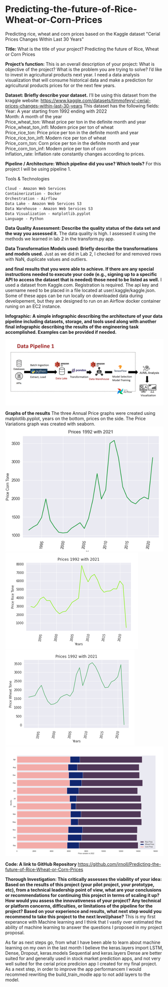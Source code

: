 # Predicting-the-future-of-Rice-Wheat-or-Corn-Prices
Predicting rice, wheat and corn prices based on the Kaggle dataset "Cerial Prices Changes Within Last 30 Years"

**Title:** What is the title of your project? Predicting the future of Rice, Wheat or Corn Prices

**Project’s function:** This is an overall description of your project: What is objective of the project? What is the problem you are trying to solve? I’d like to invest in agricultural products next year. I need a data analysis visualization that will consume historical data and make a prediction for agricultural products prices for or the next few years.

**Dataset: Briefly describe your dataset.** I’ll be using this dataset from the kraggle website: https://www.kaggle.com/datasets/timmofeyy/-cerial-prices-changes-within-last-30-years
This dataset has the following fields:  
Year: A year starting from 1992 ending with 2022  
Month: A month of the year  
Price_wheat_ton: Wheat price per ton in the definite month and year  
Price_wheat_ton_infl: Modern price per ton of wheat  
Price_rice_ton: Price price per ton in the definite month and year  
Price_rice_ton_infl: Modern rice per ton of wheat  
Price_corn_ton: Corn price per ton in the definite month and year  
Price_corn_ton_inf: Modern price per ton of corn  
Inflation_rate: İnflation rate constantly changes according to prices.  

**Pipeline / Architecture: Which pipeline did you use? Which tools?** For this project I will be using pipeline 1.

Tools & Technologies

    Cloud - Amazon Web Services
    Containerization - Docker 
    Orchestration - Airflow
    Data Lake - Amazon Web Services S3
    Data Warehouse - Amazon Web Services S3
    Data Visualization - matplotlib.pyplot
    Language - Python

**Data Quality Assessment: Describe the quality status of the data set and the way you assessed it.** The data quality is high. I assessed it using the methods we learned in lab 2 in the transform.py app.

**Data Transformation Models used: Briefly describe the transformations and models used.** Just as we did in Lab 2, I checked for and removed rows with NaN, duplicate values and outliers.

**and final results that you were able to achieve. If there are any special instructions needed to execute your code (e.g., signing up to a specific API to access the dataset that is needed) those need to be listed as well.** I used a dataset from Kaggle.com. Registration is required. The api key and username need to be placed in a file located at user/.kaggle/kaggle.json. Some of these apps can be run locally on downloaded data during developement, but they are designed to run on an Airflow docker container runing on an EC2 instance. 

**Infographic: A simple infographic describing the architecture of your data pipeline including datasets, storage, and tools used along with another final infographic describing the results of the engineering task accomplished. Examples can be provided if needed.**

![plot](https://github.com/jrnoll/Predicting-the-future-of-Rice-Wheat-or-Corn-Prices/blob/main/pipeline%201.png)

**Graphs of the results** The three Annual Price graphs were created using matplotlib.pyplot, years on the bottom, prices on the side. The Price Variations graph was created with seaborn.
![plot](https://github.com/jrnoll/Predicting-the-future-of-Rice-Wheat-or-Corn-Prices/blob/main/Corn%20Annual%20Price%20graph.png)
![plot](https://github.com/jrnoll/Predicting-the-future-of-Rice-Wheat-or-Corn-Prices/blob/main/Rice%20Annual%20Price%20Graph.png)
![plot](https://github.com/jrnoll/Predicting-the-future-of-Rice-Wheat-or-Corn-Prices/blob/main/Wheat%20Annual%20Price%20Graph.png)
![plot](https://github.com/jrnoll/Predicting-the-future-of-Rice-Wheat-or-Corn-Prices/blob/main/Price%20Variation%20in%2020225.png)

**Code: A link to GitHub Repository** https://github.com/jrnoll/Predicting-the-future-of-Rice-Wheat-or-Corn-Prices

**Thorough Investigation: This critically assesses the viability of your idea: Based on the results of this project (your pilot project, your prototype, etc), from a technical leadership point of view, what are your conclusions or recommendations for continuing this project in terms of scaling it up? How would you assess the innovativeness of your project? Any technical or platform concerns, difficulties, or limitations of the pipeline for the project? Based on your experience and results, what next step would you recommend to take this project to the next level/phase?**
This is my first experance with Machine learning and I think that I vastly over estimated the ability of machine learning to answer the questions I proposed in my project proposal. 

As far as next steps go, from what I have been able to learn about machine learning on my own in the last month I believe the keras.layers import LSTM, Dense, Dropout, keras.models Sequential and keras.layers Dense are better suited for and generally used in stock market prediction apps, and not very well suited for the cerial price predicion app I created for my final project.  As a next step, in order to improve the app performancem  I would recommed rewriting the build_train_modle app to not add layers to the model. 
